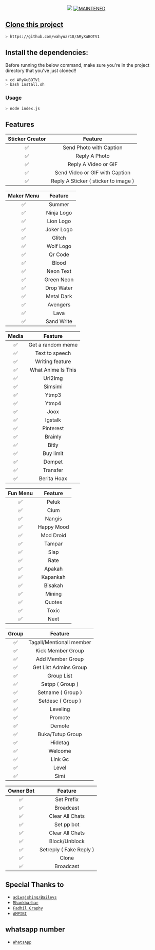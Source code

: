 
<p align="center">
<a href="https://hits.seeyoufarm.com"><img src="https://hits.seeyoufarm.com/api/count/incr/badge.svg?url=https%3A%2F%2Fgithub.com%2Fbotwasapv4%2Fbotwasapv4&count_bg=%2379C83D&title_bg=%23555555&icon=&icon_color=%23E7E7E7&title=Support&edge_flat=false"/></a>
<a href="#"><img title="MAINTENED" src="https://img.shields.io/badge/MAINTENED-YES-blue.svg"</a>
</p>

## Clone this project

```bash
> https://github.com/wahyuar18/ARyXuBOTV1
```

## Install the dependencies:
Before running the below command, make sure you're in the project directory that
you've just cloned!!

```bash
> cd ARyXuBOTV1
> bash install.sh
```

### Usage
```bash
> node index.js
```

## Features

| Sticker Creator |                Feature           |
| :-----------: | :--------------------------------: |
|       ✅       | Send Photo with Caption          |
|       ✅       | Reply A Photo                    |
|       ✅       | Reply A Video or GIF             |
|       ✅       | Send Video or GIF with Caption   |
|       ✅       | Reply A Sticker ( sticker to image ) |

| Maker Menu |            Feature          |
| :-----------: | :--------------------------------: |
|       ✅        |   Summer                   |
|       ✅        |   Ninja Logo                   |
|       ✅        |   Lion Logo                  |
|       ✅        |   Joker Logo                 |
|       ✅        |   Glitch                          |
|       ✅        |   Wolf Logo                    |
|       ✅        |   Qr Code                      |
|       ✅        |   Blood                             |
|       ✅        |   Neon Text                        |
|       ✅        |   Green Neon                   |
|       ✅        |   Drop Water                      |
|       ✅        |   Metal Dark                    |
|       ✅        |   Avengers                        |
|       ✅        |   Lava                               |
|       ✅        |   Sand Write                   |

| Media  |                     Feature                     |
| :------------: | :---------------------------------------------: |
|       ✅        |   Get a random meme             |
|       ✅        |   Text to speech                |
|       ✅        |   Writing feature 				|
|       ✅        |   What Anime Is This 			|
|       ✅        |   Url2Img                             |
|       ✅        |   Simsimi		                |
|       ✅        |   Ytmp3                              |
|       ✅        |   Ytmp4                            |
|       ✅        |   Joox                                 |
|       ✅        |   Igstalk                                |
|       ✅        |   Pinterest                        |
|       ✅        |   Brainly                             |
|       ✅        |   Bitly                                |
|       ✅        |   Buy limit                           |
|       ✅        |   Dompet                           |
|       ✅        |   Transfer                              |
|       ✅        |   Berita Hoax                      |

| Fun Menu   |            Feature          |
| :-----------: | :--------------------------------: |
|       ✅        |   Peluk                          |
|       ✅        |   Cium                                |
|       ✅        |   Nangis                              |
|       ✅        |   Happy Mood                   |
|       ✅        |   Mod Droid                         |
|       ✅        |   Tampar                           |
|       ✅        |   Slap                                |
|       ✅        |   Rate                               |
|       ✅        |   Apakah                             |
|       ✅        |   Kapankah                              |
|       ✅        |   Bisakah                              |
|       ✅        |   Mining                              |
|       ✅        |   Quotes                              |
|       ✅        |   Toxic                                |
|       ✅        |   Next                                |

| Group  |                     Feature               |
| :-----------: | :--------------------------------: |
|       ✅        |   Tagall/Mentionall member       |
|       ✅        |   Kick Member Group	             |
|       ✅        |   Add Member Group	             |
|       ✅        |   Get List Admins Group          |
|       ✅        |   Group List                              |
|       ✅        |   Setpp ( Group )                  |
|       ✅        |   Setname ( Group )                |
|       ✅        |   Setdesc ( Group )                |
|       ✅        |   Leveling                             |
|       ✅        |   Promote                      |
|       ✅        |   Demote                          |
|       ✅        |   Buka/Tutup Group                |
|       ✅        |   Hidetag                            |
|       ✅        |   Welcome                           |
|       ✅        |   Link Gc                        |
|       ✅        |   Level                                 |
|       ✅        |   Simi                           |

| Owner Bot  |                     Feature           |
| :-----------: | :--------------------------------: |
|       ✅        |   Set Prefix                     |
|       ✅        |   Broadcast                      |
|       ✅        |   Clear All Chats                |
|       ✅        |   Set pp bot                      |
|       ✅        |   Clear All Chats                |
|       ✅        |   Block/Unblock                |
|       ✅        |   Setreply ( Fake Reply )         |
|       ✅        |   Clone                           |
|       ✅        |   Broadcast                |

## Special Thanks to
* [`adiwajshing/Baileys`](https://github.com/adiwajshing/Baileys)
* [`Mhankbarbar`](https://github.com/MhankBarBar)
* [`Fadhil Graphy`](https://github.com/MrK4ZUT0)
* [`AMPIBI`](https://github.com/affisjunianto)

## whatsapp number
* [`WhatsApp`](wa.me/6281977578791)
